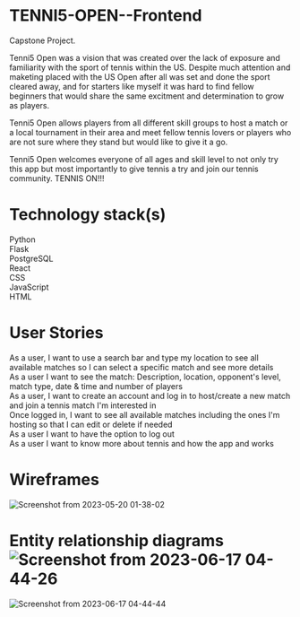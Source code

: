 # TENNI5-OPEN--Frontend
Capstone Project. 

Tenni5 Open was a vision that was created over the lack of exposure and familiarity with the sport of tennis within the US. Despite much attention and maketing placed with the US Open after all was set and done the sport cleared away, and for starters like myself it was hard to find fellow beginners that would share the same excitment and determination to grow as players.  

Tenni5 Open allows players from all different skill groups to host a match or a local tournament in their area and meet fellow tennis lovers or players who are not sure where they stand but would like to give it a go.  

Tenni5 Open welcomes everyone of all ages and skill level to not only try this app but most importantly to give tennis a try and join our tennis community. TENNIS ON!!! 


# Technology stack(s)
Python <br/>
Flask  <br/>
PostgreSQL  
React  <br/>
CSS  <br/>
JavaScript   <br/>
HTML   <br/>


# User Stories
As a user, I want to use a search bar and type my location to see all available matches so I can select a specific match and see more details  <br/>
As a user I want to see the match: Description, location, opponent's level, match type, date & time and number of players   <br/>
As a user, I want to create an account and log in to host/create a new match and join a tennis match I'm interested in  <br/>
Once logged in, I want to see all available matches including the ones I'm hosting so that I can edit or delete if needed  <br/>
As a user I want to have the option to log out  <br/>
As a user I want to know more about tennis and how the app and works  <br/>


# Wireframes
![Screenshot from 2023-05-20 01-38-02](https://github.com/jessvasq/TENNI5-OPEN--Backend/assets/119137671/8a85cd5f-627e-4f6a-a9bd-ff6d54f14841)

# Entity relationship diagrams![Screenshot from 2023-06-17 04-44-26](https://github.com/jessvasq/TENNI5-OPEN--Backend/assets/119137671/7c830ce0-abaa-4710-8195-eb4ec0e9117c)
![Screenshot from 2023-06-17 04-44-44](https://github.com/jessvasq/TENNI5-OPEN--Backend/assets/119137671/539a3715-f727-409a-afd9-e3cd1c63bd4b)
